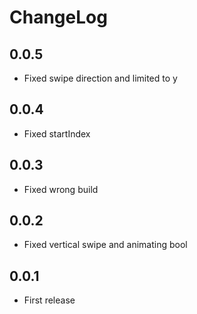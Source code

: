 # ChangeLog

## 0.0.5
- Fixed swipe direction and limited to y

## 0.0.4
- Fixed startIndex

## 0.0.3
- Fixed wrong build

## 0.0.2
- Fixed vertical swipe and animating bool

## 0.0.1
- First release
